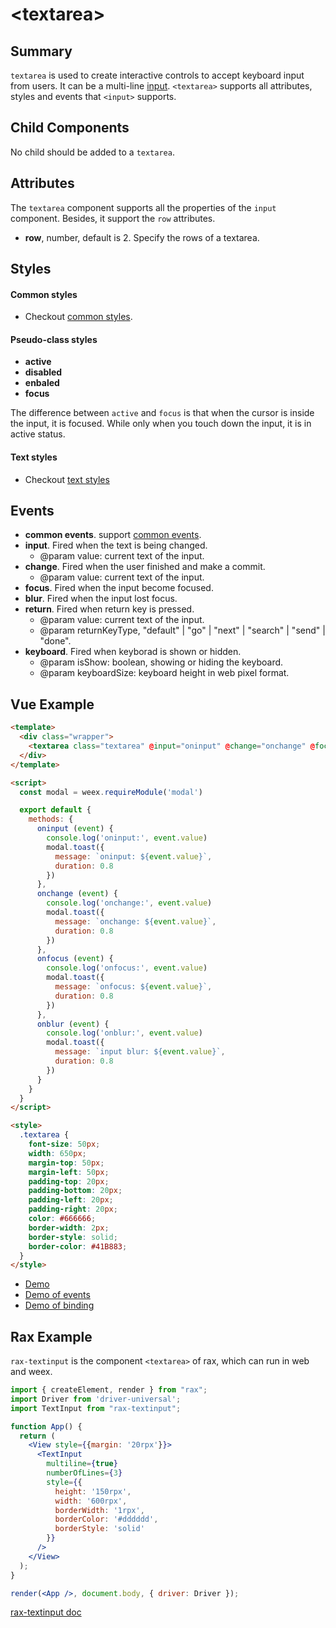 # &lt;textarea&gt;

## Summary

`textarea` is used to create interactive controls to accept keyboard input from users. It can be a multi-line [input](./input.html). `<textarea>` supports all attributes, styles and events that `<input>` supports.

## Child Components

No child should be added to a `textarea`.

## Attributes

The `textarea` component supports all the properties of the `input` component. Besides, it support the `row` attributes.

* **row**, number, default is 2. Specify the rows of a textarea.

## Styles

#### Common styles

* Checkout [common styles](../styles/common-styles.html).

#### Pseudo-class styles

* **active**
* **disabled**
* **enbaled**
* **focus**

The difference between `active` and `focus` is that when the cursor is inside the input, it is focused. While only when you touch down the input, it is in active status.

#### Text styles

* Checkout [text styles](../styles/text-styles.html)

## Events

* **common events**. support [common events](../events/common-events.html).
* **input**. Fired when the text is being changed.
	* @param value: current text of the input.
* **change**. Fired when the user finished and make a commit.
	* @param value: current text of the input.
* **focus**. Fired when the input become focused.
* **blur**. Fired when the input lost focus.
* **return**. Fired when return key is pressed.
	* @param value: current text of the input.
	* @param returnKeyType, "default" | "go" | "next" | "search" | "send" | "done".
* **keyboard**. Fired when keyborad is shown or hidden.
	* @param isShow: boolean, showing or hiding the keyboard.
	* @param keyboardSize: keyboard height in web pixel format.

## Vue Example

```html
<template>
  <div class="wrapper">
    <textarea class="textarea" @input="oninput" @change="onchange" @focus="onfocus" @blur="onblur"></textarea>
  </div>
</template>

<script>
  const modal = weex.requireModule('modal')

  export default {
    methods: {
      oninput (event) {
        console.log('oninput:', event.value)
        modal.toast({
          message: `oninput: ${event.value}`,
          duration: 0.8
        })
      },
      onchange (event) {
        console.log('onchange:', event.value)
        modal.toast({
          message: `onchange: ${event.value}`,
          duration: 0.8
        })
      },
      onfocus (event) {
        console.log('onfocus:', event.value)
        modal.toast({
          message: `onfocus: ${event.value}`,
          duration: 0.8
        })
      },
      onblur (event) {
        console.log('onblur:', event.value)
        modal.toast({
          message: `input blur: ${event.value}`,
          duration: 0.8
        })
      }
    }
  }
</script>

<style>
  .textarea {
    font-size: 50px;
    width: 650px;
    margin-top: 50px;
    margin-left: 50px;
    padding-top: 20px;
    padding-bottom: 20px;
    padding-left: 20px;
    padding-right: 20px;
    color: #666666;
    border-width: 2px;
    border-style: solid;
    border-color: #41B883;
  }
</style>
```

* [Demo](http://dotwe.org/vue/a1877866e8b91ffa1e6ea9bc66c200fa)
* [Demo of events](http://dotwe.org/vue/2ba8ebc4e6970e1e86725c3e80296e40)
* [Demo of binding](http://dotwe.org/vue/d884b0c18891a05d653253c0f0a94bc1)

## Rax Example

`rax-textinput` is the component `<textarea>` of rax, which can run in web and weex.

```jsx
import { createElement, render } from "rax";
import Driver from 'driver-universal';
import TextInput from "rax-textinput";

function App() {
  return (
    <View style={{margin: '20rpx'}}>
      <TextInput
        multiline={true}
        numberOfLines={3}
        style={{
          height: '150rpx',
          width: '600rpx',
          borderWidth: '1rpx',
          borderColor: '#dddddd',
          borderStyle: 'solid'
        }}
      />
    </View>
  );
}

render(<App />, document.body, { driver: Driver });
```

[rax-textinput doc](https://rax.js.org/docs/components/textinput)


